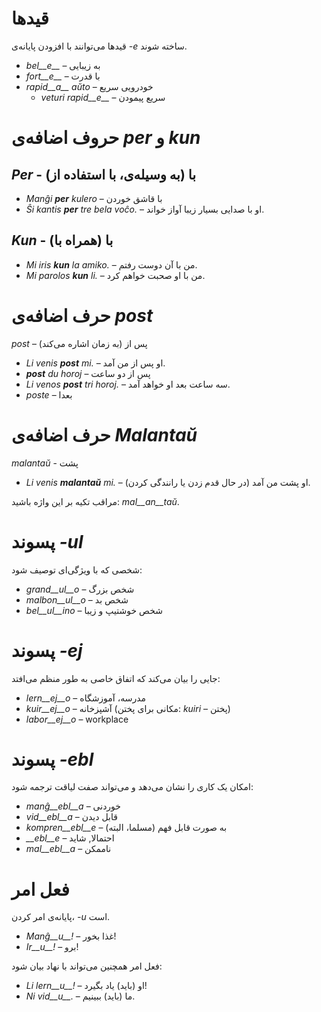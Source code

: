 # قیدها

قیدها می‌توانند با افزودن پایانه‌ی *-e* ساخته شوند.

- *bel__e__*   – به زیبایی
- *fort__e__*  – با قدرت
- *rapid__a__ aŭto*   – خودرویی سریع
	- *veturi rapid__e__*   – سریع پیمودن


# حروف اضافه‌ی *per* و *kun*

## *Per* - با (به وسیله‌ی، با استفاده از)

- *Manĝi __per__ kulero* – با قاشق خوردن
- *Ŝi kantis __per__ tre bela voĉo.* – او با صدایی بسیار زیبا آواز خواند.
 
## *Kun* - با (همراه با)        

- *Mi iris __kun__ la amiko.*    – من با آن دوست رفتم.
- *Mi parolos __kun__ li.*       – من با او صحبت خواهم کرد.



# حرف اضافه‌ی *post*

*post* – پس از (به زمان اشاره می‌کند)

- *Li venis __post__ mi.*   – او پس از من آمد.
- *__post__ du horoj* – پس از دو ساعت
- *Li venos __post__ tri horoj.* – سه ساعت بعد او خواهد آمد.
- *poste* – بعدا

# حرف اضافه‌ی *Malantaŭ*

*malantaŭ* - پشت

- *Li venis __malantaŭ__ mi.* – او پشت من آمد (در حال قدم زدن یا رانندگی کردن).

مراقب تکیه بر این واژه باشید: *mal__an__taŭ*.
 
# پسوند *-ul*

شخصی که با ویژگی‌ای توصیف شود:

- *grand__ul__o*  – شخص بزرگ
- *malbon__ul__o* – شخص بد
- *bel__ul__ino*  – شخص خوشتیپ و زیبا

 

# پسوند *-ej*

جایی را بیان می‌کند که اتفاق خاصی به طور منظم می‌افتد:

- *lern__ej__o*  – مدرسه، آموزشگاه
- *kuir__ej__o*  – آشپزخانه (مکانی برای پختن: *kuiri* – پختن)
- *labor__ej__o* – workplace
 

# پسوند *-ebl*

امکان یک کاری را نشان می‌دهد و می‌تواند صفت لیاقت ترجمه شود:

- *manĝ__ebl__a* – خوردنی
- *vid__ebl__a* – قابل دیدن
- *kompren__ebl__e* – به صورت قابل فهم (مسلما، البته)
- *__ebl__e* – احتمالا, شاید
- *mal__ebl__a* – ناممکن


# فعل امر

پایانه‌ی امر کردن، *-u* است.

- *Manĝ__u__!*   – غذا بخور!
- *Ir__u__!*   – برو!

فعل امر همچنین می‌تواند با نهاد بیان شود:

- *Li lern__u__!* – او (باید) یاد بگیرد!
- *Ni vid__u__.*  – ما (باید) ببینیم.
 
